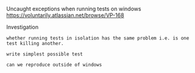 Uncaught exceptions when running tests on windows
https://voluntarily.atlassian.net/browse/VP-168

Investigation

    whether running tests in isolation has the same problem i.e. is one test killing another.

    write simplest possible test

    can we reproduce outside of windows